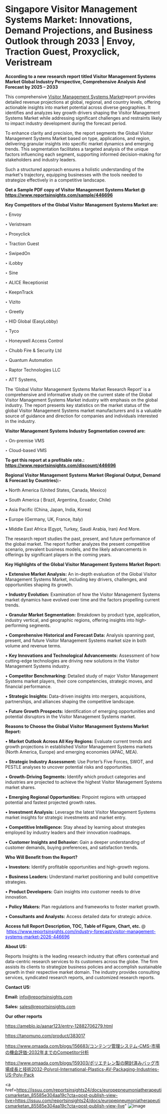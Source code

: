 # Singapore Visitor Management Systems Market: Innovations, Demand Projections, and Business Outlook through 2033 | Envoy, Traction Guest, Proxyclick, Veristream

<strong>According to a new research report titled Visitor Management Systems Market Global Industry Perspective, Comprehensive Analysis And Forecast by 2025 – 2033</strong>

This comprehensive <a href=https://www.reportsinsights.com/sample/446696>Visitor Management Systems Market</a>report provides detailed revenue projections at global, regional, and country levels, offering actionable insights into market potential across diverse geographies. It identifies and analyzes key growth drivers shaping the Visitor Management Systems Market while addressing significant challenges and restraints likely to impact industry development during the forecast period.

To enhance clarity and precision, the report segments the Global Visitor Management Systems Market based on type, applications, and region, delivering granular insights into specific market dynamics and emerging trends. This segmentation facilitates a targeted analysis of the unique factors influencing each segment, supporting informed decision-making for stakeholders and industry leaders.

Such a structured approach ensures a holistic understanding of the market's trajectory, equipping businesses with the tools needed to strategize effectively in a competitive landscape.

<strong>Get a Sample PDF copy of Visitor Management Systems Market </strong><strong>@<a href=https://www.reportsinsights.com/sample/446696 style=color:#0000ff;> https://www.reportsinsights.com/sample/446696</a></strong></font>

<strong>Key Competitors of the Global Visitor Management Systems Market are:</strong>

‣ Envoy

‣ Veristream

‣ Proxyclick

‣ Traction Guest

‣ SwipedOn

‣ iLobby

‣ Sine

‣ ALICE Receptionist

‣ KeepnTrack

‣ Vizito

‣ Greetly

‣ HID Global (EasyLobby)

‣ Tyco

‣ Honeywell Access Control

‣ Chubb Fire & Security Ltd

‣ Quantum Automation

‣ Raptor Technologies LLC

‣ ATT Systems,

The ‘Global Visitor Management Systems Market Research Report’ is a comprehensive and informative study on the current state of the Global Visitor Management Systems Market industry with emphasis on the global industry. The report presents key statistics on the market status of the global Visitor Management Systems market manufacturers and is a valuable source of guidance and direction for companies and individuals interested in the industry.

<strong>Visitor Management Systems Industry Segmentation covered are:</strong>

‣ On-premise VMS

‣ Cloud-based VMS

<strong>To get this report at a profitable rate.: <a href=https://www.reportsinsights.com/discount/446696 style=color:#0000ff;>https://www.reportsinsights.com/discount/446696</a></strong></font>

<strong>Regional Visitor Management Systems Market (Regional Output, Demand &amp; Forecast by Countries):-</strong>

• North America (United States, Canada, Mexico)

• South America ( Brazil, Argentina, Ecuador, Chile)

• Asia Pacific (China, Japan, India, Korea)

• Europe (Germany, UK, France, Italy)

• Middle East Africa (Egypt, Turkey, Saudi Arabia, Iran) And More.

The research report studies the past, present, and future performance of the global market. The report further analyzes the present competitive scenario, prevalent business models, and the likely advancements in offerings by significant players in the coming years.

<strong>Key Highlights of the Global Visitor Management Systems Market Report:</strong>

• <strong>Extensive Market Analysis:</strong> An in-depth evaluation of the Global Visitor Management Systems Market, including key drivers, challenges, and opportunities shaping its growth.

• <strong>Industry Evolution:</strong> Examination of how the Visitor Management Systems market dynamics have evolved over time and the factors propelling current trends.

• <strong>Granular Market Segmentation:</strong> Breakdown by product type, application, industry vertical, and geographic regions, offering insights into high-performing segments.

• <strong>Comprehensive Historical and Forecast Data:</strong> Analysis spanning past, present, and future Visitor Management Systems market size in both volume and revenue terms.

• <strong>Key Innovations and Technological Advancements:</strong> Assessment of how cutting-edge technologies are driving new solutions in the Visitor Management Systems industry.

• <strong>Competitor Benchmarking:</strong> Detailed study of major Visitor Management Systems market players, their core competencies, strategic moves, and financial performance.

• <strong>Strategic Insights:</strong> Data-driven insights into mergers, acquisitions, partnerships, and alliances shaping the competitive landscape.

• <strong>Future Growth Prospects:</strong> Identification of emerging opportunities and potential disruptors in the Visitor Management Systems market.

<strong>Reasons to Choose the Global Visitor Management Systems Market Report:</strong>

• <strong>Market Outlook Across All Key Regions:</strong> Evaluate current trends and growth projections in established Visitor Management Systems markets (North America, Europe) and emerging economies (APAC, MEA).

• <strong>Strategic Industry Assessment:</strong> Use Porter’s Five Forces, SWOT, and PESTLE analyses to uncover potential risks and opportunities.

• <strong>Growth-Driving Segments:</strong> Identify which product categories and industries are projected to achieve the highest Visitor Management Systems market shares.

• <strong>Emerging Regional Opportunities:</strong> Pinpoint regions with untapped potential and fastest projected growth rates.

• <strong>Investment Analysis:</strong> Leverage the latest Visitor Management Systems market insights for strategic investments and market entry.

• <strong>Competitive Intelligence:</strong> Stay ahead by learning about strategies employed by industry leaders and their innovation roadmaps.

• <strong>Customer Insights and Behavior:</strong> Gain a deeper understanding of customer demands, buying preferences, and satisfaction trends.

<strong>Who Will Benefit from the Report?</strong>

• <strong>Investors:</strong> Identify profitable opportunities and high-growth regions.

• <strong>Business Leaders:</strong> Understand market positioning and build competitive strategies.

• <strong>Product Developers:</strong> Gain insights into customer needs to drive innovation.

• <strong>Policy Makers:</strong> Plan regulations and frameworks to foster market growth.

• <strong>Consultants and Analysts:</strong> Access detailed data for strategic advice.
</ul>
<strong>Access full Report Description, TOC, Table of Figure, Chart, etc. </strong>@  <a href=https://www.reportsinsights.com/industry-forecast/visitor-management-systems-market-2026-446696 style=color:#0000ff;>https://www.reportsinsights.com/industry-forecast/visitor-management-systems-market-2026-446696</a></font>

<strong><strong>About US</strong>:</strong>

Reports Insights is the leading research industry that offers contextual and data-centric research services to its customers across the globe. The firm assists its clients to strategize business policies and accomplish sustainable growth in their respective market domain. The industry provides consulting services, syndicated research reports, and customized research reports.

<strong>Contact US:</strong>

<p class=""""><b>Email:</b> <a href=mailto:info@reportsinsights.com>info@reportsinsights.com</a></p>
<p class=""""><b>Sales:</b> <a href=mailto:sales@reportsinsights.com>sales@reportsinsights.com</a></p>

<strong>Our other reports</strong>

<a href=https://ameblo.jp/aanar123/entry-12882706279.html>https://ameblo.jp/aanar123/entry-12882706279.html</a>

<a href=https://tanomuno.com/product/383017>https://tanomuno.com/product/383017</a>

<a href=https://www.omaada.com/blogs/156683/コンテンツ管理システム-CMS-市場の機会評価-2032年までのCompetitor分析>https://www.omaada.com/blogs/156683/コンテンツ管理システム-CMS-市場の機会評価-2032年までのCompetitor分析</a>

<a href=https://www.omaada.com/blogs/159303/ポリエチレン製の開封済みバッグ市場成長と技術2032-Polyrol-International-Plastics-AV-Packaging-Industries-US-Poly-Pack>https://www.omaada.com/blogs/159303/ポリエチレン製の開封済みバッグ市場成長と技術2032-Polyrol-International-Plastics-AV-Packaging-Industries-US-Poly-Pack</a>

<a href=https://issuu.com/reportsinsights24/docs/europepneumoniatherapeuticsmarketan_85585e304aa19c?cta=post-publish-view-live>https://issuu.com/reportsinsights24/docs/europepneumoniatherapeuticsmarketan_85585e304aa19c?cta=post-publish-view-live</a>"
![image](https://github.com/user-attachments/assets/128c507e-7eaf-40a7-a72f-3b37306fc771)
